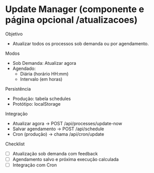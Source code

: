 # Update Manager (componente e página opcional /atualizacoes)

Objetivo
- Atualizar todos os processos sob demanda ou por agendamento.

Modos
- Sob Demanda: Atualizar agora
- Agendado:
  - Diária (horário HH:mm)
  - Intervalo (em horas)

Persistência
- Produção: tabela schedules
- Protótipo: localStorage

Integração
- Atualizar agora → POST /api/processes/update-now
- Salvar agendamento → POST /api/schedule
- Cron (produção) → chama /api/cron/update

Checklist
- [ ] Atualização sob demanda com feedback
- [ ] Agendamento salvo e próxima execução calculada
- [ ] Integração com Cron
